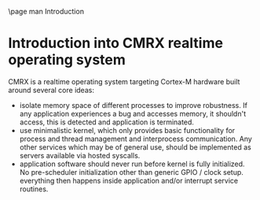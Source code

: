 \page man Introduction

Introduction into CMRX realtime operating system
================================================

CMRX is a realtime operating system targeting Cortex-M hardware built around several core ideas:

 * isolate memory space of different processes to improve robustness. If any application experiences
   a bug and accesses memory, it shouldn't access, this is detected and application is terminated.
 * use minimalistic kernel, which only provides basic functionality for process and thread management 
   and interprocess communication. Any other services which may be of general use, should be 
   implemented as servers available via hosted syscalls.
 * application software should never run before kernel is fully initialized. No pre-scheduler 
   initialization other than generic GPIO / clock setup. everything then happens inside application
   and/or interrupt service routines.
